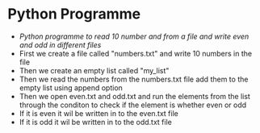 # Python Programme
* *Python programme to read 10 number and from a file and write even and odd in different files*
* First we create a file called "numbers.txt" and write 10 numbers in the file
* Then we create an empty list called "my_list"
* Then we read the numbers from the numbers.txt file add them to the empty list using append option
* Then we open even.txt and odd.txt and run the elements from the list through the conditon to check if the element is whether even or odd
* If it is even it wil be written in to the even.txt file
* If it is odd it wil be written in to the odd.txt file
